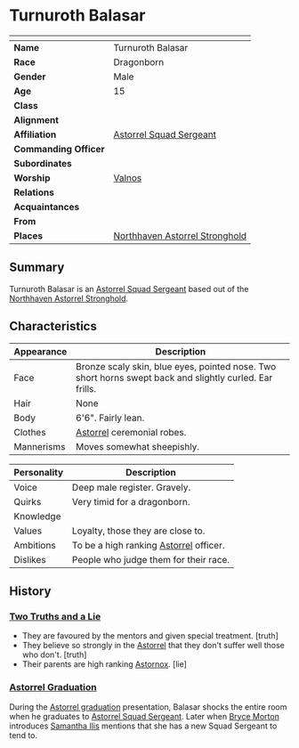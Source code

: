 # Turnuroth Balasar

| []() | |
| --- | --- |
| **Name** | Turnuroth Balasar |
| **Race** | Dragonborn |
| **Gender** | Male |
| **Age** | 15 |
| **Class** | |
| **Alignment** | |
| **Affiliation** | [Astorrel Squad Sergeant](../civilisations/kingdom-of-astor/organisations/astorrel/ranks/4-squad-sergeant.md) |
| **Commanding Officer** | |
| **Subordinates** | |
| **Worship** | [Valnos](../gods/gods/valnos.md) |
| **Relations** | |
| **Acquaintances** | |
| **From** | |
| **Places** | [Northhaven Astorrel Stronghold](../places/strongholds/northhaven-astorrel-stronghold.md) |

## Summary

Turnuroth Balasar is an [Astorrel Squad Sergeant](../civilisations/kingdom-of-astor/organisations/astorrel/ranks/4-squad-sergeant.md) based out of the [Northhaven Astorrel Stronghold](../places/strongholds/northhaven-astorrel-stronghold.md).

## Characteristics

| Appearance | Description |
| --- | --- |
| Face | Bronze scaly skin, blue eyes, pointed nose. Two short horns swept back and slightly curled. Ear frills. |
| Hair | None |
| Body | 6'6". Fairly lean. |
| Clothes | [Astorrel](../civilisations/kingdom-of-astor/organisations/astorrel/README.md) ceremonial robes. |
| Mannerisms | Moves somewhat sheepishly. |

| Personality | Description |
| --- | --- |
| Voice | Deep male register. Gravely. |
| Quirks | Very timid for a dragonborn. |
| Knowledge | |
| Values | Loyalty, those they are close to. |
| Ambitions | To be a high ranking [Astorrel](../civilisations/kingdom-of-astor/organisations/astorrel/README.md) officer. |
| Dislikes | People who judge them for their race. |

## History

### [Two Truths and a Lie](../../campaigns/astorrel-agents/two-truths-and-a-lie.md)

- They are favoured by the mentors and given special treatment. [truth]
- They believe so strongly in the [Astorrel](../civilisations/kingdom-of-astor/organisations/astorrel/README.md) that they don't suffer well those who don't. [truth]
- Their parents are high ranking [Astornox](../civilisations/kingdom-of-astor/organisations/astornox/README.md). [lie]

### [Astorrel Graduation](../../campaigns/astorrel-agents/storylines/astorrel-graduation.md)

During the [Astorrel graduation](../../campaigns/astorrel-agents/storylines/astorrel-graduation.md) presentation, Balasar shocks the entire room when he graduates to [Astorrel Squad Sergeant](../civilisations/kingdom-of-astor/organisations/astorrel/ranks/4-squad-sergeant.md). Later when [Bryce Morton](bryce-morton.md) introduces [Samantha Ilis](samantha-ilis.md) mentions that she has a new Squad Sergeant to tend to.
